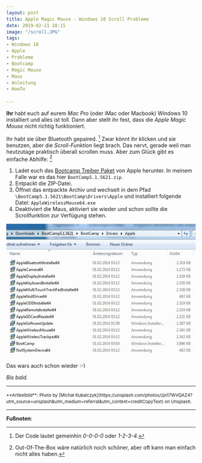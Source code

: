 ```yaml
---
layout: post
title: Apple Magic Mouse - Windows 10 Scroll Probleme
date: 2019-02-21 18:15
image: "/scroll.JPG"
tags:
- Windows 10
- Apple
- Probleme
- Bootcamp
- Magic Mouse
- Maus
- Anleitung
- HowTo

---
```

**Ihr** habt euch auf eurem _Mac Pro_ (oder iMac oder Macbook) Windows 10 installiert und alles ist toll. Dann aber stellt ihr fest, dass die _Apple Magic Mouse_ nicht richtig funktioniert. <!--more-->

Ihr habt sie über Bluetooth gepaired. [^1] Zwar könnt ihr klicken und sie benutzen, aber die _Scroll-Funktion_ liegt brach. Das nervt, gerade weil man heutzutage praktisch überall scrollen muss. Aber zum Glück gibt es einfache Abhilfe: [^2]

1. Ladet euch das [Bootcamp Treiber Paket](https://support.apple.com/kb/dl1720?locale=en_US) von Apple herunter. In meinem Falle war es das hier <code>BootCamp5.1.5621.zip</code>.
2. Entpackt die ZIP-Datei.
3. Öffnet das entpackte Archiv und wechselt in dem Pfad <code>\BootCamp5.1.5621\BootCamp\Drivers\Apple</code> und installiert folgende Datei: <code>AppleWirelessMouse64.exe</code>
4. Deaktiviert die Maus, aktiviert sie wieder und schon sollte die Scrollfunktion zur Verfügung stehen.

![Windows BootCamp Treiber Magic Mouse](/assets/2019/02/treiber.jpg)

Das wars auch schon wieder :-)

_Bis bald._

---

<small>
**Artikelbild**: Photo by [Michał Kubalczyk](https://unsplash.com/photos/zjn17WVQAZ4?utm_source=unsplash&utm_medium=referral&utm_content=creditCopyText) on Unsplash.
</small>

---

**Fußnoten**:

[^1]: Der Code lautet gemeinhin _0-0-0-0_ oder _1-2-3-4_.
[^2]: Out-Of-The-Box wäre natürlich noch schöner, aber oft kann man einfach nicht alles haben.